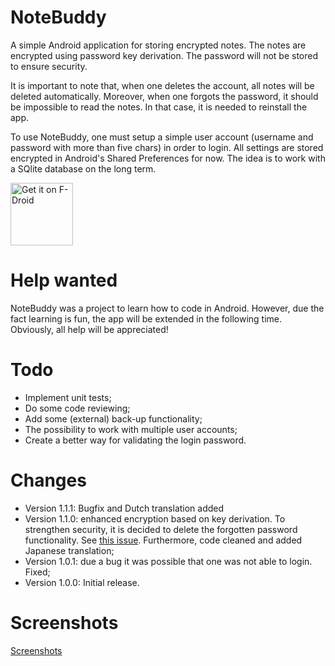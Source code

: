 # NoteBuddy
A simple Android application for storing encrypted notes. The notes are encrypted using password key derivation. The password will not be stored to ensure security.

It is important to note that, when one deletes the account, all notes will be deleted automatically. Moreover, when one forgots the password, it should be impossible to read the notes. In that case, it is needed to reinstall the app.

To use NoteBuddy, one must setup a simple user account (username and password with more than five chars) in order to login. All settings are stored encrypted in Android's Shared Preferences for now. The idea is to work with a SQlite database on the long term.

<a href="https://f-droid.org/repository/browse/?fdid=nl.yoerinijs.notebuddy" target="_blank">
<img src="https://f-droid.org/badge/get-it-on.png" alt="Get it on F-Droid" height="100"/></a>

# Help wanted
NoteBuddy was a project to learn how to code in Android. However, due the fact learning is fun, the app will be extended in the following time. Obviously, all help will be appreciated!

# Todo
- Implement unit tests;
- Do some code reviewing;
- Add some (external) back-up functionality;
- The possibility to work with multiple user accounts;
- Create a better way for validating the login password.

# Changes
- Version 1.1.1: Bugfix and Dutch translation added
- Version 1.1.0: enhanced encryption based on key derivation. To strengthen security, it is decided to delete the forgotten password functionality. See [this issue](https://github.com/YoeriNijs/NoteBuddy/issues/1). Furthermore, code cleaned and added Japanese translation;
- Version 1.0.1: due a bug it was possible that one was not able to login. Fixed;
- Version 1.0.0: Initial release.

# Screenshots
[Screenshots](http://imgur.com/a/bQrgZ)
